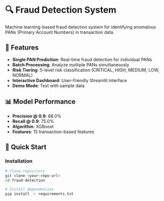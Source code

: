# 🔍 Fraud Detection System

Machine learning-based fraud detection system for identifying anomalous PANs (Primary Account Numbers) in transaction data.

## 🎯 Features

- **Single PAN Prediction**: Real-time fraud detection for individual PANs
- **Batch Processing**: Analyze multiple PANs simultaneously
- **Risk Tiering**: 5-level risk classification (CRITICAL, HIGH, MEDIUM, LOW, NORMAL)
- **Interactive Dashboard**: User-friendly Streamlit interface
- **Demo Mode**: Test with sample data

## 📊 Model Performance

- **Precision @ 0.9**: 88.0%
- **Recall @ 0.9**: 75.0%
- **Algorithm**: XGBoost
- **Features**: 15 transaction-based features

## 🚀 Quick Start

### Installation
```bash
# Clone repository
git clone <your-repo-url>
cd fraud-detection

# Install dependencies
pip install -r requirements.txt
